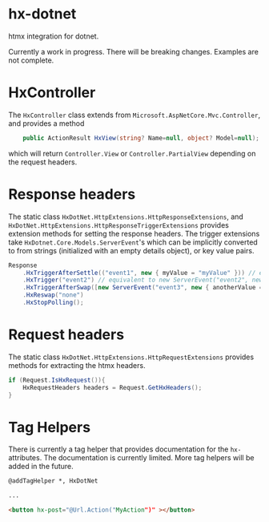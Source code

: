 # hx-dotnet

htmx integration for dotnet.

Currently a work in progress. There will be breaking changes. Examples are not complete.

# HxController

The `HxController` class extends from `Microsoft.AspNetCore.Mvc.Controller`, and provides a method

```cs
    public ActionResult HxView(string? Name=null, object? Model=null);
```

which will return `Controller.View` or `Controller.PartialView` depending on the request headers.

# Response headers

The static class `HxDotNet.HttpExtensions.HttpResponseExtensions`, and `HxDotNet.HttpExtensions.HttpResponseTriggerExtensions`
provides extension methods for setting the response headers. The trigger extensions take `HxDotnet.Core.Models.ServerEvent`'s 
which can be implicitly converted to from strings (initialized with an empty details object), or key value pairs.

```cs
Response
	.HxTriggerAfterSettle(("event1", new { myValue = "myValue" })) // equivalent to new ServerEvent("event1", new { myValue="myValue" })
	.HxTrigger("event2") // equivalent to new ServerEvent("event2", new {})
	.HxTriggerAfterSwap([new ServerEvent("event3", new { anotherValue = true }), "event4"])
	.HxReswap("none")
	.HxStopPolling();
```

# Request headers

The static class `HxDotNet.HttpExtensions.HttpRequestExtensions` provides methods for extracting the htmx headers.

```cs
if (Request.IsHxRequest()){
    HxRequestHeaders headers = Request.GetHxHeaders();
}
```

# Tag Helpers

There is currently a tag helper that provides documentation for the `hx-` attributes. The documentation is currently limited. More tag helpers will be added in the future.

```html
@addTagHelper *, HxDotNet

...

<button hx-post="@Url.Action("MyAction")" ></button>
```
